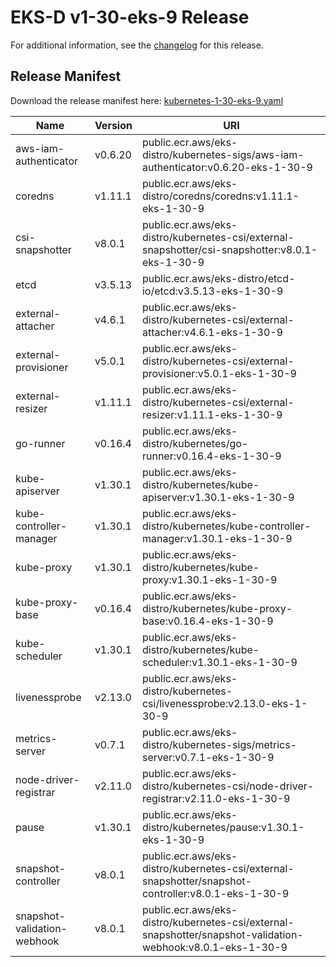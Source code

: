 # EKS-D v1-30-eks-9 Release

For additional information, see the [changelog](CHANGELOG-v1-30-eks-9.md) for this release.

## Release Manifest

Download the release manifest here: [kubernetes-1-30-eks-9.yaml](https://distro.eks.amazonaws.com/kubernetes-1-30/kubernetes-1-30-eks-9.yaml)

| Name | Version | URI |
|------|---------|-----|
| aws-iam-authenticator | v0.6.20 | public.ecr.aws/eks-distro/kubernetes-sigs/aws-iam-authenticator:v0.6.20-eks-1-30-9 |
| coredns | v1.11.1 | public.ecr.aws/eks-distro/coredns/coredns:v1.11.1-eks-1-30-9 |
| csi-snapshotter | v8.0.1 | public.ecr.aws/eks-distro/kubernetes-csi/external-snapshotter/csi-snapshotter:v8.0.1-eks-1-30-9 |
| etcd | v3.5.13 | public.ecr.aws/eks-distro/etcd-io/etcd:v3.5.13-eks-1-30-9 |
| external-attacher | v4.6.1 | public.ecr.aws/eks-distro/kubernetes-csi/external-attacher:v4.6.1-eks-1-30-9 |
| external-provisioner | v5.0.1 | public.ecr.aws/eks-distro/kubernetes-csi/external-provisioner:v5.0.1-eks-1-30-9 |
| external-resizer | v1.11.1 | public.ecr.aws/eks-distro/kubernetes-csi/external-resizer:v1.11.1-eks-1-30-9 |
| go-runner | v0.16.4 | public.ecr.aws/eks-distro/kubernetes/go-runner:v0.16.4-eks-1-30-9 |
| kube-apiserver | v1.30.1 | public.ecr.aws/eks-distro/kubernetes/kube-apiserver:v1.30.1-eks-1-30-9 |
| kube-controller-manager | v1.30.1 | public.ecr.aws/eks-distro/kubernetes/kube-controller-manager:v1.30.1-eks-1-30-9 |
| kube-proxy | v1.30.1 | public.ecr.aws/eks-distro/kubernetes/kube-proxy:v1.30.1-eks-1-30-9 |
| kube-proxy-base | v0.16.4 | public.ecr.aws/eks-distro/kubernetes/kube-proxy-base:v0.16.4-eks-1-30-9 |
| kube-scheduler | v1.30.1 | public.ecr.aws/eks-distro/kubernetes/kube-scheduler:v1.30.1-eks-1-30-9 |
| livenessprobe | v2.13.0 | public.ecr.aws/eks-distro/kubernetes-csi/livenessprobe:v2.13.0-eks-1-30-9 |
| metrics-server | v0.7.1 | public.ecr.aws/eks-distro/kubernetes-sigs/metrics-server:v0.7.1-eks-1-30-9 |
| node-driver-registrar | v2.11.0 | public.ecr.aws/eks-distro/kubernetes-csi/node-driver-registrar:v2.11.0-eks-1-30-9 |
| pause | v1.30.1 | public.ecr.aws/eks-distro/kubernetes/pause:v1.30.1-eks-1-30-9 |
| snapshot-controller | v8.0.1 | public.ecr.aws/eks-distro/kubernetes-csi/external-snapshotter/snapshot-controller:v8.0.1-eks-1-30-9 |
| snapshot-validation-webhook | v8.0.1 | public.ecr.aws/eks-distro/kubernetes-csi/external-snapshotter/snapshot-validation-webhook:v8.0.1-eks-1-30-9 |
